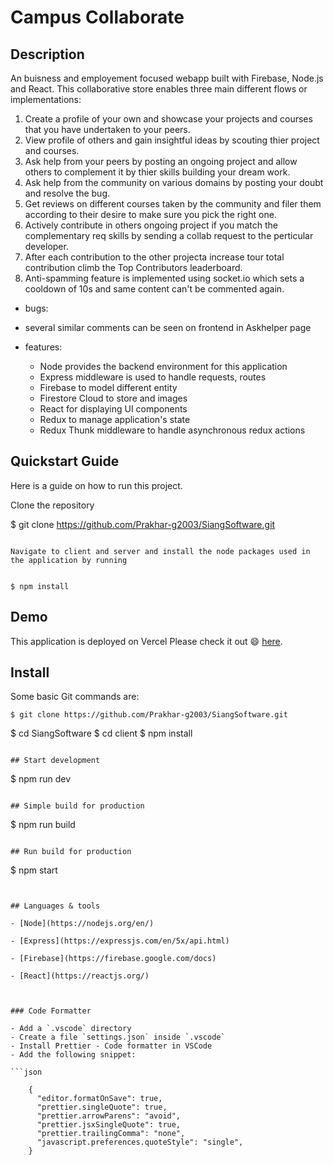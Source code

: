 # Campus Collaborate

## Description

An buisness and employement focused webapp built with Firebase, Node.js and React. This collaborative store enables three main different flows or implementations:

1. Create a profile of your own and showcase your projects and courses that you have undertaken to your peers.
2. View profile of others and gain insightful ideas by scouting thier project and courses.
3. Ask help from your peers by posting an ongoing project and allow others to complement it by thier skills building your dream work.
4. Ask help from the community on various domains by posting your doubt and resolve the bug.
5. Get reviews on different courses taken by the community and filer them according to their desire to make sure you pick the right one.
6. Actively contribute in others ongoing project if you match the complementary req skills by sending a collab request to the perticular developer.
7. After each contribution to the other projecta increase tour total contribution climb the Top Contributors leaderboard.
8. Anti-spamming feature is implemented using socket.io which sets a cooldown of 10s and same content can't be commented again.

- bugs:
- several similar comments can be seen on frontend in Askhelper page

- features:
  - Node provides the backend environment for this application
  - Express middleware is used to handle requests, routes
  - Firebase to model different entity
  - Firestore Cloud to store and images
  - React for displaying UI components
  - Redux to manage application's state
  - Redux Thunk middleware to handle asynchronous redux actions

## Quickstart Guide

Here is a guide on how to run this project.

Clone the repository

$ git clone https://github.com/Prakhar-g2003/SiangSoftware.git

```

Navigate to client and server and install the node packages used in the application by running


$ npm install
```

## Demo

This application is deployed on Vercel Please check it out :smile: [here](https://mern-store-gold.vercel.app).

## Install

Some basic Git commands are:

```
$ git clone https://github.com/Prakhar-g2003/SiangSoftware.git
```

$ cd SiangSoftware
$ cd client
$ npm install

```

## Start development

```

$ npm run dev

```

## Simple build for production

```

$ npm run build

```

## Run build for production

```

$ npm start

````


## Languages & tools

- [Node](https://nodejs.org/en/)

- [Express](https://expressjs.com/en/5x/api.html)

- [Firebase](https://firebase.google.com/docs)

- [React](https://reactjs.org/)



### Code Formatter

- Add a `.vscode` directory
- Create a file `settings.json` inside `.vscode`
- Install Prettier - Code formatter in VSCode
- Add the following snippet:

```json

    {
      "editor.formatOnSave": true,
      "prettier.singleQuote": true,
      "prettier.arrowParens": "avoid",
      "prettier.jsxSingleQuote": true,
      "prettier.trailingComma": "none",
      "javascript.preferences.quoteStyle": "single",
    }

````
